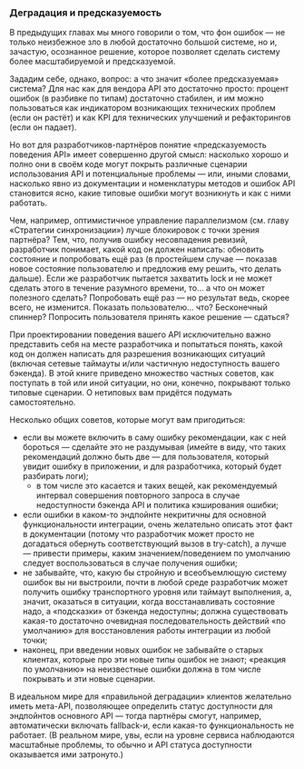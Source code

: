 ### Деградация и предсказуемость

В предыдущих главах мы много говорили о том, что фон ошибок — не только неизбежное зло в любой достаточно большой системе, но и, зачастую, осознанное решение, которое позволяет сделать систему более масштабируемой и предсказуемой.

Зададим себе, однако, вопрос: а что значит «более предсказуемая» система? Для нас как для вендора API это достаточно просто: процент ошибок (в разбивке по типам) достаточно стабилен, и им можно пользоваться как индикатором возникающих технических проблем (если он растёт) и как KPI для технических улучшений и рефакторингов (если он падает).

Но вот для разработчиков-партнёров понятие «предсказуемость поведения API» имеет совершенно другой смысл: насколько хорошо и полно они в своём коде могут покрыть различные сценарии использования API и потенциальные проблемы — или, иными словами, насколько явно из документации и номенклатуры методов и ошибок API становится ясно, какие типовые ошибки могут возникнуть и как с ними работать.

Чем, например, оптимистичное управление параллелизмом (см. главу «Стратегии синхронизации») лучше блокировок с точки зрения партнёра? Тем, что, получив ошибку несовпадения ревизий, разработчик понимает, какой код он должен написать: обновить состояние и попробовать ещё раз (в простейшем случае — показав новое состояние пользователю и предложив ему решить, что делать дальше). Если же разработчик пытается захватить lock и не может сделать этого в течение разумного времени, то… а что он может полезного сделать? Попробовать ещё раз — но результат ведь, скорее всего, не изменится. Показать пользователю… что? Бесконечный спиннер? Попросить пользователя принять какое решение — сдаться?

При проектировании поведения вашего API исключительно важно представить себя на месте разработчика и попытаться понять, какой код он должен написать для разрешения возникающих ситуаций (включая сетевые таймауты и/или частичную недоступность вашего бэкенда). В этой книге приведено множество частных советов, как поступать в той или иной ситуации, но они, конечно, покрывают только типовые сценарии. О нетиповых вам придётся подумать самостоятельно.

Несколько общих советов, которые могут вам пригодиться:
  * если вы можете включить в саму ошибку рекомендации, как с ней бороться — сделайте это не раздумывая (имейте в виду, что таких рекомендаций должно быть две — для пользователя, который увидит ошибку в приложении, и для разработчика, который будет разбирать логи);
      * в том числе это касается и таких вещей, как рекомендуемый интервал совершения повторного запроса в случае недоступности бэкенда API и политика кэширования ошибки;
  * если ошибки в каком-то эндпойнте некритичны для основной функциональности интеграции, очень желательно описать этот факт в документации (потому что разработчик может просто не догадаться обернуть соответствующий вызов в try-catch), а лучше — привести примеры, каким значением/поведением по умолчанию следует воспользоваться в случае получения ошибки;
  * не забывайте, что, какую бы стройную и всеобъемлющую систему ошибок вы ни выстроили, почти в любой среде разработчик может получить ошибку транспортного уровня или таймаут выполнения, а, значит, оказаться в ситуации, когда восстанавливать состояние надо, а «подсказки» от бэкенда недоступны; должна существовать какая-то достаточно очевидная последовательность действий «по умолчанию» для восстановления работы интеграции из любой точки;
  * наконец, при введении новых ошибок не забывайте о старых клиентах, которые про эти новые типы ошибок не знают; «реакция по умолчанию» на неизвестные ошибки должна в том числе покрывать и эти новые сценарии.

В идеальном мире для «правильной деградации» клиентов желательно иметь мета-API, позволяющее определить статус доступности для эндпойнтов основного API — тогда партнёры смогут, например, автоматически включать fallback-и, если какая-то функциональность не работает. (В реальном мире, увы, если на уровне сервиса наблюдаются масштабные проблемы, то обычно и API статуса доступности оказывается ими затронуто.)